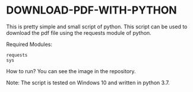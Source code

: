 # DOWNLOAD-PDF-WITH-PYTHON
This is pretty simple and small script of python. This script can be used to download the pdf file using the requests module of python.

Required Modules:

    requests
    sys  

How to run? You can see the image in the repository.

Note: The script is tested on Windows 10 and written in python 3.7.
